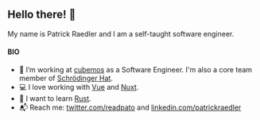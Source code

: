 ## Hello there! 👋

My name is Patrick Raedler and I am a self-taught software engineer.

#### BIO
- 🏢 I’m working at [cubemos](https://cubemos.com/) as a Software Engineer. I'm also a core team member of [Schrödinger Hat](https://www.schrodinger-hat.it/).
- 💻 I love working with [Vue](https://vuejs.org/) and [Nuxt](https://v3.nuxtjs.org/).
- 🌱 I want to learn [Rust](www.rust-lang.org).
- 📬 Reach me: [twitter.com/readpato](https://twitter.com/readpato) and [linkedin.com/patrickraedler](https://www.linkedin.com/in/patrickraedler/)
